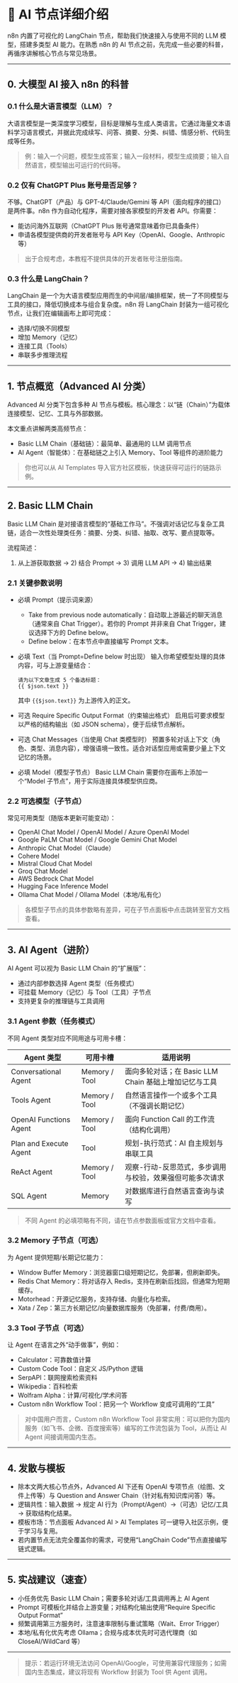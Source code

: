 # 🌟 AI 节点详细介绍

n8n 内置了可视化的 LangChain 节点，帮助我们快速接入与使用不同的 LLM 模型，搭建多类型 AI 能力。在熟悉 n8n 的 AI 节点之前，先完成一些必要的科普，再循序讲解核心节点与常见场景。

---

## 0. 大模型 AI 接入 n8n 的科普

### 0.1 什么是大语言模型（LLM）？
大语言模型是一类深度学习模型，目标是理解与生成人类语言。它通过海量文本语料学习语言模式，并据此完成续写、问答、摘要、分类、纠错、情感分析、代码生成等任务。

> 例：输入一个问题，模型生成答案；输入一段材料，模型生成摘要；输入自然语言，模型输出可运行的代码等。

### 0.2 仅有 ChatGPT Plus 账号是否足够？
不够。ChatGPT（产品）与 GPT-4/Claude/Gemini 等 API（面向程序的接口）是两件事。n8n 作为自动化程序，需要对接各家模型的开发者 API。你需要：
- 能访问海外互联网（ChatGPT Plus 账号通常意味着你已具备条件）
- 申请各模型提供商的开发者账号与 API Key（OpenAI、Google、Anthropic 等）

> 出于合规考虑，本教程不提供具体的开发者账号注册指南。

### 0.3 什么是 LangChain？
LangChain 是一个为大语言模型应用而生的中间层/编排框架，统一了不同模型与工具的接口，降低切换成本与组合复杂度。n8n 将 LangChain 封装为一组可视化节点，让我们在编辑画布上即可完成：
- 选择/切换不同模型
- 增加 Memory（记忆）
- 连接工具（Tools）
- 串联多步推理流程

---

## 1. 节点概览（Advanced AI 分类）

Advanced AI 分类下包含多种 AI 节点与模板。核心理念：以“链（Chain）”为载体连接模型、记忆、工具与外部数据。

本文重点讲解两类高频节点：
- Basic LLM Chain（基础链）：最简单、最通用的 LLM 调用节点
- AI Agent（智能体）：在基础链之上引入 Memory、Tool 等组件的进阶能力

> 你也可以从 AI Templates 导入官方社区模板，快速获得可运行的链路示例。

---

## 2. Basic LLM Chain

Basic LLM Chain 是对接语言模型的“基础工作马”。不强调对话记忆与复杂工具链，适合一次性处理类任务：摘要、分类、纠错、抽取、改写、要点提取等。

流程简述：
1) 从上游获取数据 → 2) 结合 Prompt → 3) 调用 LLM API → 4) 输出结果

### 2.1 关键参数说明

- 必填 Prompt（提示词来源）
  - Take from previous node automatically：自动取上游最近的聊天消息（通常来自 Chat Trigger）。若你的 Prompt 并非来自 Chat Trigger，建议选择下方的 Define below。
  - Define below：在本节点中直接编写 Prompt 文本。

- 必填 Text（当 Prompt=Define below 时出现）
  输入你希望模型处理的具体内容，可与上游变量结合：
  ```
  请为以下文章生成 5 个备选标题：
  {{ $json.text }}
  ```
  其中 `{{$json.text}}` 为上游传入的正文。

- 可选 Require Specific Output Format（约束输出格式）
  启用后可要求模型以严格的结构输出（如 JSON schema），便于后续节点解析。

- 可选 Chat Messages（当使用 Chat 类模型时）
  预置多轮对话上下文（角色、类型、消息内容），增强语境一致性。适合对话型应用或需要少量上下文记忆的场景。

- 必填 Model（模型子节点）
  Basic LLM Chain 需要你在画布上添加一个“Model 子节点”，用于实际连接具体模型供应商。

### 2.2 可选模型（子节点）

常见可用类型（随版本更新可能变动）：
- OpenAI Chat Model / OpenAI Model / Azure OpenAI Model
- Google PaLM Chat Model / Google Gemini Chat Model
- Anthropic Chat Model（Claude）
- Cohere Model
- Mistral Cloud Chat Model
- Groq Chat Model
- AWS Bedrock Chat Model
- Hugging Face Inference Model
- Ollama Chat Model / Ollama Model（本地/私有化）

> 各模型子节点的具体参数略有差异，可在子节点面板中点击跳转至官方文档查看。

---

## 3. AI Agent（进阶）

AI Agent 可以视为 Basic LLM Chain 的“扩展版”：
- 通过内部参数选择 Agent 类型（任务模式）
- 可挂载 Memory（记忆）与 Tool（工具）子节点
- 支持更复杂的推理链与工具调用

### 3.1 Agent 参数（任务模式）

不同 Agent 类型对应不同用途与可用卡槽：

| Agent 类型 | 可用卡槽 | 适用说明 |
|---|---|---|
| Conversational Agent | Memory / Tool | 面向多轮对话；在 Basic LLM Chain 基础上增加记忆与工具 |
| Tools Agent | Memory / Tool | 自然语言操作一个或多个工具（不强调长期记忆） |
| OpenAI Functions Agent | Memory / Tool | 面向 Function Call 的工作流（结构化调用） |
| Plan and Execute Agent | Tool | 规划-执行范式：AI 自主规划与串联工具 |
| ReAct Agent | Memory / Tool | 观察-行动-反思范式，多步调用与校验，效果强但可能多次请求 |
| SQL Agent | Memory | 对数据库进行自然语言查询与读写 |

> 不同 Agent 的必填项略有不同，请在节点参数面板或官方文档中查看。

### 3.2 Memory 子节点（可选）

为 Agent 提供短期/长期记忆能力：
- Window Buffer Memory：浏览器窗口级短期记忆，免部署，但刷新即失。
- Redis Chat Memory：将对话存入 Redis，支持在刷新后找回，但通常为短期缓存。
- Motorhead：开源记忆服务，支持存储、向量化与检索。
- Xata / Zep：第三方长期记忆/向量数据库服务（免部署，付费/商用）。


### 3.3 Tool 子节点（可选）

让 Agent 在语言之外“动手做事”，例如：
- Calculator：可靠数值计算
- Custom Code Tool：自定义 JS/Python 逻辑
- SerpAPI：联网搜索检索资料
- Wikipedia：百科检索
- Wolfram Alpha：计算/可视化/学术问答
- Custom n8n Workflow Tool：把另一个 Workflow 变成可调用的“工具”

> 对中国用户而言，Custom n8n Workflow Tool 非常实用：可以把你为国内服务（如飞书、企微、百度搜索等）编写的工作流包装为 Tool，从而让 AI Agent 间接调用国内生态。

---

## 4. 发散与模板

- 除本文两大核心节点外，Advanced AI 下还有 OpenAI 专项节点（绘图、文件上传等）与 Question and Answer Chain（针对私有知识库问答）等。
- 逻辑共性：输入数据 → 规定 AI 行为（Prompt/Agent）→（可选）记忆/工具 → 获取结构化结果。
- 模板市场：节点面板 Advanced AI > AI Templates 可一键导入社区示例，便于学习与复用。
- 若内置节点无法完全覆盖你的需求，可使用“LangChain Code”节点直接编写链式逻辑。

---

## 5. 实战建议（速查）

- 小任务优先 Basic LLM Chain；需要多轮对话/工具调用再上 AI Agent
- Prompt 可模板化并结合上游变量；对结构化输出使用“Require Specific Output Format”
- 频繁调用第三方服务时，注意速率限制与重试策略（Wait、Error Trigger）
- 本地/私有化优先考虑 Ollama；合规与成本优先时可选代理商（如 CloseAI/WildCard 等）

---

> 提示：若运行环境无法访问 OpenAI/Google，可使用兼容代理服务；如需国内生态集成，建议将现有 Workflow 封装为 Tool 供 Agent 调用。
